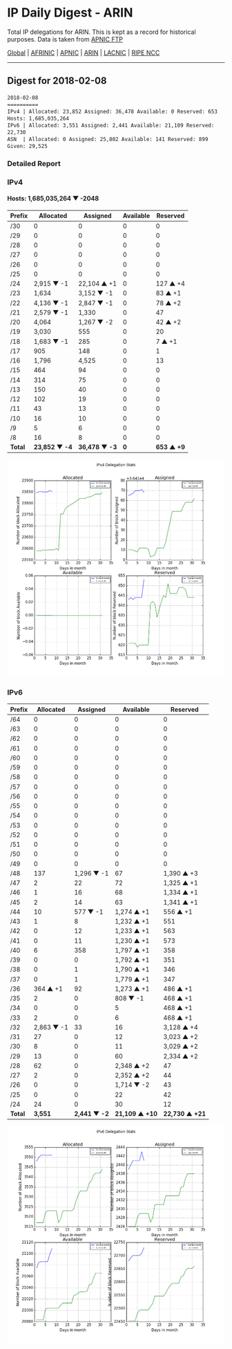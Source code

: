 # IP Daily Digest - ARIN 

Total IP delegations for ARIN. This is kept as a record for historical purposes. Data is taken from [APNIC FTP](https://ftp.apnic.net/)

[Global](https://github.com/csmets/IP-Daily-Digest) | [AFRINIC](https://github.com/csmets/IP-Daily-Digest/tree/master/archives/AFRINIC) | [APNIC](https://github.com/csmets/IP-Daily-Digest/tree/master/archives/APNIC) | [ARIN](https://github.com/csmets/IP-Daily-Digest/tree/master/archives/ARIN) | [LACNIC](https://github.com/csmets/IP-Daily-Digest/tree/master/archives/LACNIC) | [RIPE NCC](https://github.com/csmets/IP-Daily-Digest/tree/master/archives/RIPE_NCC)

---

## Digest for 2018-02-08
```
2018-02-08
==========
IPv4 | Allocated: 23,852 Assigned: 36,478 Available: 0 Reserved: 653 Hosts: 1,685,035,264
IPv6 | Allocated: 3,551 Assigned: 2,441 Available: 21,109 Reserved: 22,730
ASN  | Allocated: 0 Assigned: 25,802 Available: 141 Reserved: 899 Given: 29,525
```

### Detailed Report

### IPv4

#### Hosts: **1,685,035,264 ▼ -2048**

| Prefix | Allocated | Assigned | Available | Reserved |
| ----- | ----- | ----- | ----- | ----- |
| /30 | 0 | 0 | 0 | 0 |
| /29 | 0 | 0 | 0 | 0 |
| /28 | 0 | 0 | 0 | 0 |
| /27 | 0 | 0 | 0 | 0 |
| /26 | 0 | 0 | 0 | 0 |
| /25 | 0 | 0 | 0 | 0 |
| /24 | 2,915 ▼ -1 | 22,104 ▲ +1 | 0 | 127 ▲ +4 |
| /23 | 1,634 | 3,152 ▼ -1 | 0 | 83 ▲ +1 |
| /22 | 4,136 ▼ -1 | 2,847 ▼ -1 | 0 | 78 ▲ +2 |
| /21 | 2,579 ▼ -1 | 1,330 | 0 | 47 |
| /20 | 4,064 | 1,267 ▼ -2 | 0 | 42 ▲ +2 |
| /19 | 3,030 | 555 | 0 | 20 |
| /18 | 1,683 ▼ -1 | 285 | 0 | 7 ▲ +1 |
| /17 | 905 | 148 | 0 | 1 |
| /16 | 1,796 | 4,525 | 0 | 13 |
| /15 | 464 | 94 | 0 | 0 |
| /14 | 314 | 75 | 0 | 0 |
| /13 | 150 | 40 | 0 | 0 |
| /12 | 102 | 19 | 0 | 0 |
| /11 | 43 | 13 | 0 | 0 |
| /10 | 16 | 10 | 0 | 0 |
| /9 | 5 | 6 | 0 | 0 |
| /8 | 16 | 8 | 0 | 0 |
| **Total** | **23,852 ▼ -4** | **36,478 ▼ -3** | **0** | **653 ▲ +9** |

![ipv4-stats](ipv4-figure.png)

### IPv6

| Prefix | Allocated | Assigned | Available | Reserved |
| ----- | ----- | ----- | ----- | ----- |
| /64 | 0 | 0 | 0 | 0 |
| /63 | 0 | 0 | 0 | 0 |
| /62 | 0 | 0 | 0 | 0 |
| /61 | 0 | 0 | 0 | 0 |
| /60 | 0 | 0 | 0 | 0 |
| /59 | 0 | 0 | 0 | 0 |
| /58 | 0 | 0 | 0 | 0 |
| /57 | 0 | 0 | 0 | 0 |
| /56 | 0 | 0 | 0 | 0 |
| /55 | 0 | 0 | 0 | 0 |
| /54 | 0 | 0 | 0 | 0 |
| /53 | 0 | 0 | 0 | 0 |
| /52 | 0 | 0 | 0 | 0 |
| /51 | 0 | 0 | 0 | 0 |
| /50 | 0 | 0 | 0 | 0 |
| /49 | 0 | 0 | 0 | 0 |
| /48 | 137 | 1,296 ▼ -1 | 67 | 1,390 ▲ +3 |
| /47 | 2 | 22 | 72 | 1,325 ▲ +1 |
| /46 | 1 | 16 | 68 | 1,334 ▲ +1 |
| /45 | 2 | 14 | 63 | 1,341 ▲ +1 |
| /44 | 10 | 577 ▼ -1 | 1,274 ▲ +1 | 556 ▲ +1 |
| /43 | 1 | 8 | 1,232 ▲ +1 | 551 |
| /42 | 0 | 12 | 1,233 ▲ +1 | 563 |
| /41 | 0 | 11 | 1,230 ▲ +1 | 573 |
| /40 | 6 | 358 | 1,797 ▲ +1 | 358 |
| /39 | 0 | 0 | 1,792 ▲ +1 | 351 |
| /38 | 0 | 1 | 1,790 ▲ +1 | 346 |
| /37 | 0 | 1 | 1,779 ▲ +1 | 347 |
| /36 | 364 ▲ +1 | 92 | 1,273 ▲ +1 | 486 ▲ +1 |
| /35 | 2 | 0 | 808 ▼ -1 | 468 ▲ +1 |
| /34 | 0 | 0 | 5 | 468 ▲ +1 |
| /33 | 2 | 0 | 6 | 468 ▲ +1 |
| /32 | 2,863 ▼ -1 | 33 | 16 | 3,128 ▲ +4 |
| /31 | 27 | 0 | 12 | 3,023 ▲ +2 |
| /30 | 8 | 0 | 11 | 3,029 ▲ +2 |
| /29 | 13 | 0 | 60 | 2,334 ▲ +2 |
| /28 | 62 | 0 | 2,348 ▲ +2 | 47 |
| /27 | 2 | 0 | 2,352 ▲ +2 | 44 |
| /26 | 0 | 0 | 1,714 ▼ -2 | 43 |
| /25 | 0 | 0 | 22 | 42 |
| /24 | 24 | 0 | 30 | 12 |
| **Total** | **3,551** | **2,441 ▼ -2** | **21,109 ▲ +10** | **22,730 ▲ +21** |

![ipv6-stats](ipv6-figure.png)